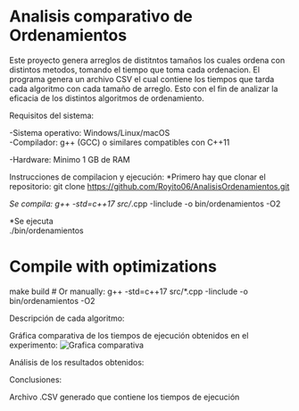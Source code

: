 # Analisis comparativo de Ordenamientos

Este proyecto genera arreglos de distitntos tamaños los cuales ordena con distintos metodos, tomando el tiempo que toma cada ordenacion.
El programa genera un archivo CSV el cual contiene los tiempos que tarda cada algoritmo con cada tamaño de arreglo.
Esto con el fin de analizar la eficacia de los distintos algoritmos de ordenamiento.

Requisitos del sistema:

-Sistema operativo: Windows/Linux/macOS <br>
-Compilador: g++ (GCC) o similares compatibles con C++11 <br>

-Hardware: Minimo 1 GB de RAM <br>

Instrucciones de compilacion y ejecución:
*Primero hay que clonar el repositorio:
git clone https://github.com/Royito06/AnalisisOrdenamientos.git

*Se compila:
g++ -std=c++17 src/*.cpp -Iinclude -o bin/ordenamientos -O2

*Se ejecuta <br>
./bin/ordenamientos

# Compile with optimizations
make build  # Or manually: g++ -std=c++17 src/*.cpp -Iinclude -o bin/ordenamientos -O2

Descripción de cada algoritmo:


Gráfica comparativa de los tiempos de ejecución obtenidos en el experimento:
![Grafica comparativa]([https://github.com/Royito06/AnalisisDeOrdenamientos/blob/main/AnalisisDeAlgoritmosDeOrdenamiento/Grafica_Analisis_Ordenamientos.png]?raw=true)


Análisis de los resultados obtenidos:

Conclusiones:


Archivo .CSV generado que contiene los tiempos de ejecución

